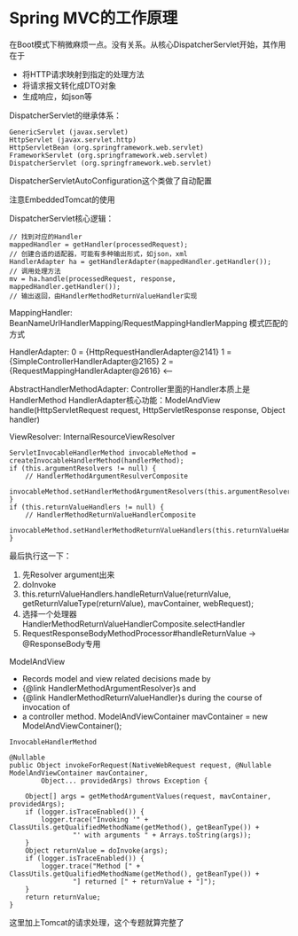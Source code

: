 <!---
question: Spring MVC的工作原理
tags: 
 - Spring
 - MVC
--->

# Spring MVC的工作原理

在Boot模式下稍微麻烦一点。没有关系。从核心DispatcherServlet开始，其作用在于

- 将HTTP请求映射到指定的处理方法
- 将请求报文转化成DTO对象
- 生成响应，如json等

DispatcherServlet的继承体系：

```
GenericServlet (javax.servlet)
HttpServlet (javax.servlet.http)
HttpServletBean (org.springframework.web.servlet)
FrameworkServlet (org.springframework.web.servlet)
DispatcherServlet (org.springframework.web.servlet)
```

DispatcherServletAutoConfiguration这个类做了自动配置

注意EmbeddedTomcat的使用

DispatcherServlet核心逻辑：

```
// 找到对应的Handler
mappedHandler = getHandler(processedRequest);
// 创建合适的适配器，可能有多种输出形式，如json，xml
HandlerAdapter ha = getHandlerAdapter(mappedHandler.getHandler());
// 调用处理方法
mv = ha.handle(processedRequest, response, mappedHandler.getHandler());
// 输出返回，由HandlerMethodReturnValueHandler实现
```

MappingHandler: BeanNameUrlHandlerMapping/RequestMappingHandlerMapping
模式匹配的方式

HandlerAdapter: 
0 = {HttpRequestHandlerAdapter@2141} 
1 = {SimpleControllerHandlerAdapter@2165} 
2 = {RequestMappingHandlerAdapter@2616} <--

AbstractHandlerMethodAdapter: Controller里面的Handler本质上是HandlerMethod
HandlerAdapter核心功能：ModelAndView handle(HttpServletRequest request, HttpServletResponse response, Object handler)

ViewResolver: InternalResourceViewResolver

```
ServletInvocableHandlerMethod invocableMethod = createInvocableHandlerMethod(handlerMethod);
if (this.argumentResolvers != null) {
    // HandlerMethodArgumentResulverComposite
    invocableMethod.setHandlerMethodArgumentResolvers(this.argumentResolvers);
}
if (this.returnValueHandlers != null) {
    // HandlerMethodReturnValueHandlerComposite
    invocableMethod.setHandlerMethodReturnValueHandlers(this.returnValueHandlers);
}
```

最后执行这一下：

1. 先Resolver argument出来
2. doInvoke
3. this.returnValueHandlers.handleReturnValue(returnValue, getReturnValueType(returnValue), mavContainer, webRequest);
4. 选择一个处理器HandlerMethodReturnValueHandlerComposite.selectHandler
5. RequestResponseBodyMethodProcessor#handleReturnValue -> @ResponseBody专用

ModelAndView

 * Records model and view related decisions made by
 * {@link HandlerMethodArgumentResolver}s and
 * {@link HandlerMethodReturnValueHandler}s during the course of invocation of
 * a controller method.
ModelAndViewContainer mavContainer = new ModelAndViewContainer();

```
InvocableHandlerMethod

@Nullable
public Object invokeForRequest(NativeWebRequest request, @Nullable ModelAndViewContainer mavContainer,
        Object... providedArgs) throws Exception {

    Object[] args = getMethodArgumentValues(request, mavContainer, providedArgs);
    if (logger.isTraceEnabled()) {
        logger.trace("Invoking '" + ClassUtils.getQualifiedMethodName(getMethod(), getBeanType()) +
                "' with arguments " + Arrays.toString(args));
    }
    Object returnValue = doInvoke(args);
    if (logger.isTraceEnabled()) {
        logger.trace("Method [" + ClassUtils.getQualifiedMethodName(getMethod(), getBeanType()) +
                "] returned [" + returnValue + "]");
    }
    return returnValue;
}
```

这里加上Tomcat的请求处理，这个专题就算完整了